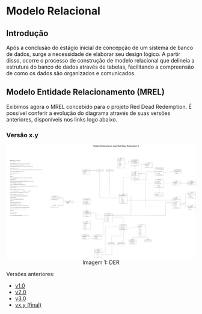 # Modelo Relacional

## Introdução

Após a conclusão do estágio inicial de concepção de um sistema de banco de dados, surge a necessidade de elaborar seu design lógico. A partir disso, ocorre o processo de construção de modelo relacional que delineia a estrutura do banco de dados através de tabelas, facilitando a compreensão de como os dados são organizados e comunicados.

## Modelo Entidade Relacionamento (MREL)

Exibimos agora o MREL concebido para o projeto Red Dead Redemption. É possível conferir a evolução do diagrama através de suas versões anteriores, disponíveis nos links logo abaixo.

### Versão x.y

<div align="center">
    <img src="/entregas/entrega1/MREL/anteriores/MREL_v1.png">
    Imagem 1: DER
</div>

Versões anteriores:

- [v1.0](/entregas/entrega1//MREL/anteriores/MREL_v1.png)
- [v2.0](/entregas/entrega1/)
- [v3.0](/entregas/entrega1/)
- [vx.y (final)]()